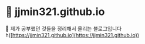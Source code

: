 # 📮 jjmin321.github.io
📁 제가 공부했던 것들을 정리해서 올리는 블로그입니다
h([https://jjmin321.github.io](https://jjmin321.github.io))
